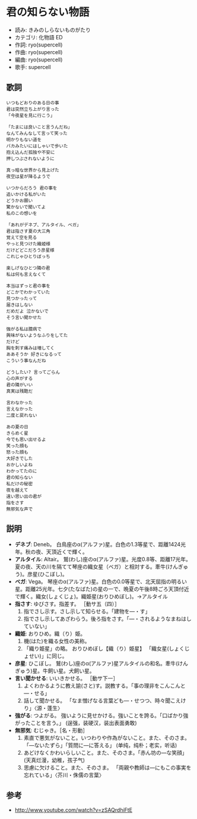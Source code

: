 君の知らない物語
=================

- 読み: きみのしらないものがたり
- カテゴリ: 化物語 ED
- 作詞: ryo(supercell)
- 作曲: ryo(supercell)
- 編曲: ryo(supercell)
- 歌手: supercell


歌詞
-----

    いつもどおりのある日の事
    君は突然立ち上がり言った
    「今夜星を見に行こう」

    「たまには良いこと言うんだね」
    なんてみんなして言って笑った
    明かりもない道を
    バカみたいにはしゃいで歩いた
    抱え込んだ孤独や不安に
    押しつぶされないように

    真っ暗な世界から見上げた
    夜空は星が降るようで

    いつからだろう 君の事を
    追いかける私がいた
    どうかお願い
    驚かないで聞いてよ
    私のこの想いを

    「あれがデネブ、アルタイル、ベガ」
    君は指さす夏の大三角
    覚えて空を見る
    やっと見つけた織姫様
    だけどどこだろう彦星様
    これじゃひとりぼっち

    楽しげなひとつ隣の君
    私は何も言えなくて

    本当はずっと君の事を
    どこかでわかっていた
    見つかったって
    届きはしない
    だめだよ 泣かないで
    そう言い聞かせた

    強がる私は臆病で
    興味がないようなふりをしてた
    だけど
    胸を刺す痛みは増してく
    ああそうか 好きになるって
    こういう事なんだね

    どうしたい? 言ってごらん
    心の声がする
    君の隣がいい
    真実は残酷だ

    言わなかった
    言えなかった
    二度と戻れない

    あの夏の日
    きらめく星
    今でも思い出せるよ
    笑った顔も
    怒った顔も
    大好きでした
    おかしいよね
    わかってたのに
    君の知らない
    私だけの秘密
    夜を越えて
    遠い思い出の君が
    指をさす
    無邪気な声で


説明
-----

- **デネブ**: Deneb。 白鳥座のα(アルファ)星。白色の1.3等星で、距離1424光年。秋の夜、天頂近くで輝く。
- **アルタイル**: Altair。 鷲(わし)座のα(アルファ)星。光度0.8等、距離17光年。夏の夜、天の川を隔てて琴座の織女星（ベガ）と相対する。牽牛(けんぎゅう)。彦星(ひこぼし)。
- **ベガ**: Vega。 琴座のα(アルファ)星。白色の0.0等星で、北天屈指の明るい星。距離25光年。七夕(たなばた)の星の一で、晩夏の午後8時ごろ天頂付近で輝く。織女(しょくじょ)。織姫星(おりひめぼし)。→アルタイル
- **指さす**: ゆびさす。指差す。 ［動サ五（四）］
    1. 指でさし示す。さし示して知らせる。「建物を―・す」
    2. 指でさし示してあざわらう。後ろ指をさす。「―・されるようなまねはしていない」
- **織姫**: おりひめ。織（り）姫。
    1. 機(はた)を織る女性の美称。
    2. 「織り姫星」の略。 おりひめぼし【織（り）姫星】 「織女星(しょくじょせい)」に同じ。
- **彦星**: ひこぼし。 鷲(わし)座のα(アルファ)星アルタイルの和名。牽牛(けんぎゅう)星。牛飼い星。犬飼い星。
- **言い聞かせる**: いいきかせる。 ［動サ下一］
    1. よくわかるように教え諭(さと)す。説教する。「事の理非をこんこんと―・せる」
    2. 話して聞かせる。 「なま憎げなる言葉ども―・せつつ、時々聞こえけり」〈源・蓬生〉
- **強がる**: つよがる。 強いように見せかける。強いことを誇る。「口ばかり強がったことを言う。」 (逞强，装硬汉，装出表面勇敢)
- **無邪気**: むじゃき。［名・形動］
    1. 素直で悪気がないこと。いつわりや作為がないこと。また、そのさま。「―ないたずら」「質問に―に答える」 (单纯，纯朴；老实，听话)
    2. あどけなくかわいらしいこと。また、そのさま。「赤ん坊の―な笑顔」 (天真烂漫，幼稚，孩子气)
    3. 思慮に欠けること。また、そのさま。 「両親や教師は―にもこの事実を忘れている」〈芥川・侏儒の言葉〉


参考
-----

- <http://www.youtube.com/watch?v=zSAQrdhiFtE>
